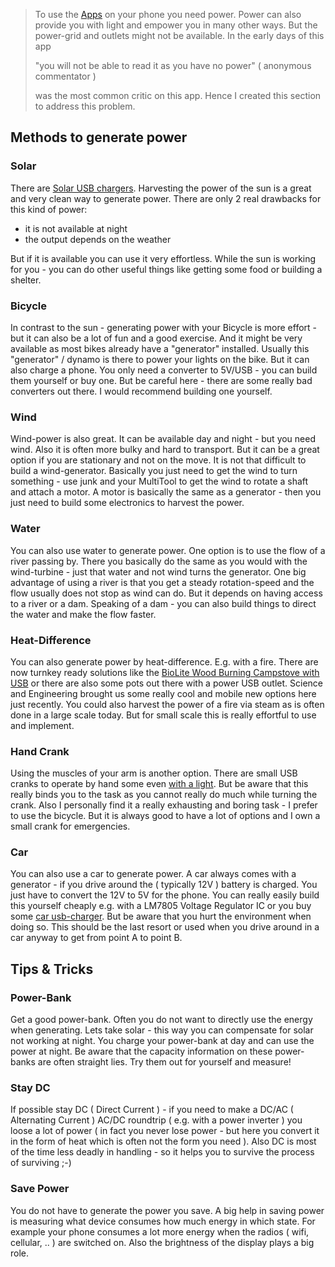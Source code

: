 > To use the [Apps](Apps) on your phone you need power. Power can also provide you with light and empower you in many other ways. But the power-grid and outlets might not be available. In the early days of this app 
>
> "you will not be able to read it as you have no power" ( anonymous commentator )
>
> was the most common critic on this app. Hence I created this section to address this problem.

## Methods to generate power
 
### Solar

There are [Solar USB chargers](SolarUSBCharger). Harvesting the power of the sun is a great and very clean way to generate power. There are only 2 real drawbacks for this kind of power:

* it is not available at night 
* the output depends on the weather

But if it is available you can use it very effortless. While the sun is working for you - you can do other useful things like getting some food or building a shelter.

### Bicycle

In contrast to the sun - generating power with your Bicycle is more effort - but it can also be a lot of fun and a good exercise. And it might be very available as most bikes already have a "generator" installed. Usually this "generator" / dynamo is there to power your lights on the bike. But it can also charge a phone. You only need a converter to 5V/USB - you can build them yourself or buy one. But be careful here - there are some really bad converters out there. I would recommend building one yourself.

### Wind

Wind-power is also great. It can be available day and night - but you need wind. Also it is often more bulky and hard to transport. But it can be a great option if you are stationary and not on the move. It is not that difficult to build a wind-generator. Basically you just need to get the wind to turn something - use junk and your MultiTool to get the wind to rotate a shaft and attach a motor. A motor is basically the same as a generator - then you just need to build some electronics to harvest the power.

### Water

You can also use water to generate power. One option is to use the flow of a river passing by. There you basically do the same as you would with the wind-turbine - just that water and not wind turns the generator. One big advantage of using a river is that you get a steady rotation-speed and the flow usually does not stop as wind can do. But it depends on having access to a river or a dam. Speaking of a dam - you can also build things to direct the water and make the flow faster.

### Heat-Difference

You can also generate power by heat-difference. E.g. with a fire. There are now turnkey ready solutions like the [BioLite Wood Burning Campstove with USB](CampStoveUSB) or there are also some pots out there with a power USB outlet. Science and Engineering brought us some really cool and mobile new options here just recently. You could also harvest the power of a fire via steam as is often done in a large scale today. But for small scale this is really effortful to use and implement.

### Hand Crank

Using the muscles of your arm is another option. There are small USB cranks to operate by hand some even [with a light](HandCrankUSB). But be aware that this really binds you to the task as you cannot really do much while turning the crank. Also I personally find it a really exhausting and boring task - I prefer to use the bicycle. But it is always good to have a lot of options and I own a small crank for emergencies.

### Car

You can also use a car to generate power. A car always comes with a generator - if you drive around the ( typically 12V ) battery is charged. You just have to convert the 12V to 5V for the phone. You can really easily build this yourself cheaply e.g. with a LM7805 Voltage Regulator IC or you buy some [car usb-charger](CarUSBCharger). But be aware that you hurt the environment when doing so. This should be the last resort or used when you drive around in a car anyway to get from point A to point B.

## Tips & Tricks

### Power-Bank

Get a good power-bank. Often you do not want to directly use the energy when generating. Lets take solar - this way you can compensate for solar not working at night. You charge your power-bank at day and can use the power at night. Be aware that the capacity information on these power-banks are often straight lies. Try them out for yourself and measure!

### Stay DC

If possible stay DC ( Direct Current ) - if you need to make a DC/AC ( Alternating Current ) AC/DC roundtrip ( e.g. with a power inverter ) you loose a lot of power ( in fact you never lose power - but here you convert it in the form of heat which is often not the form you need ). Also DC is most of the time less deadly in handling - so it helps you to survive the process of surviving ;-)

### Save Power

You do not have to generate the power you save. A big help in saving power is measuring what device consumes how much energy in which state. For example your phone consumes a lot more energy when the radios ( wifi, cellular, .. ) are switched on. Also the brightness of the display plays a big role.